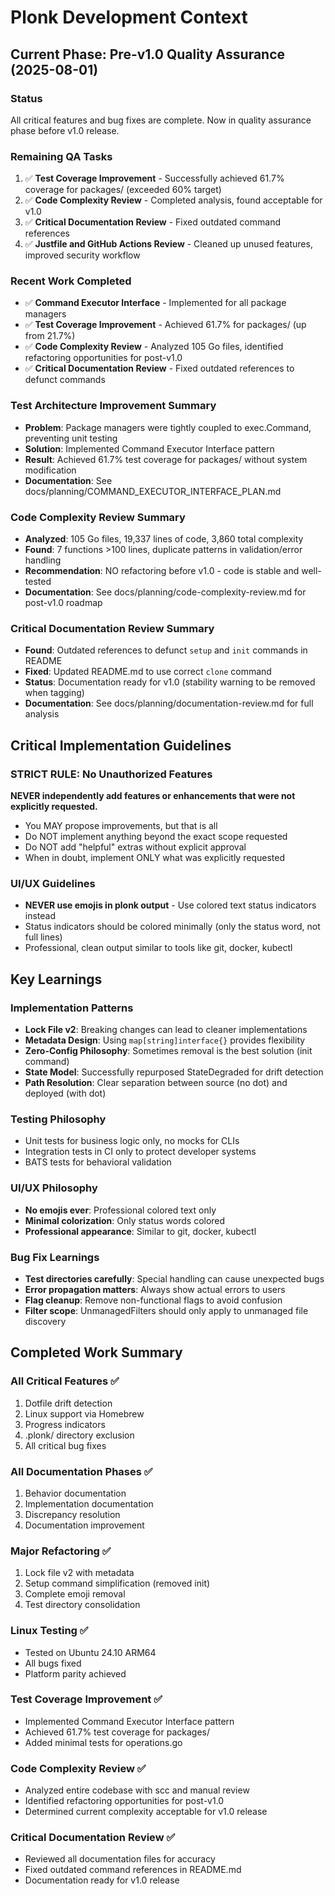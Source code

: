 # Plonk Development Context

## Current Phase: Pre-v1.0 Quality Assurance (2025-08-01)

### Status
All critical features and bug fixes are complete. Now in quality assurance phase before v1.0 release.

### Remaining QA Tasks
1. ✅ **Test Coverage Improvement** - Successfully achieved 61.7% coverage for packages/ (exceeded 60% target)
2. ✅ **Code Complexity Review** - Completed analysis, found acceptable for v1.0
3. ✅ **Critical Documentation Review** - Fixed outdated command references
4. ✅ **Justfile and GitHub Actions Review** - Cleaned up unused features, improved security workflow

### Recent Work Completed
- ✅ **Command Executor Interface** - Implemented for all package managers
- ✅ **Test Coverage Improvement** - Achieved 61.7% for packages/ (up from 21.7%)
- ✅ **Code Complexity Review** - Analyzed 105 Go files, identified refactoring opportunities for post-v1.0
- ✅ **Critical Documentation Review** - Fixed outdated references to defunct commands

### Test Architecture Improvement Summary
- **Problem**: Package managers were tightly coupled to exec.Command, preventing unit testing
- **Solution**: Implemented Command Executor Interface pattern
- **Result**: Achieved 61.7% test coverage for packages/ without system modification
- **Documentation**: See docs/planning/COMMAND_EXECUTOR_INTERFACE_PLAN.md

### Code Complexity Review Summary
- **Analyzed**: 105 Go files, 19,337 lines of code, 3,860 total complexity
- **Found**: 7 functions >100 lines, duplicate patterns in validation/error handling
- **Recommendation**: NO refactoring before v1.0 - code is stable and well-tested
- **Documentation**: See docs/planning/code-complexity-review.md for post-v1.0 roadmap

### Critical Documentation Review Summary
- **Found**: Outdated references to defunct `setup` and `init` commands in README
- **Fixed**: Updated README.md to use correct `clone` command
- **Status**: Documentation ready for v1.0 (stability warning to be removed when tagging)
- **Documentation**: See docs/planning/documentation-review.md for full analysis

## Critical Implementation Guidelines

### STRICT RULE: No Unauthorized Features
**NEVER independently add features or enhancements that were not explicitly requested.**
- You MAY propose improvements, but that is all
- Do NOT implement anything beyond the exact scope requested
- Do NOT add "helpful" extras without explicit approval
- When in doubt, implement ONLY what was explicitly requested

### UI/UX Guidelines
- **NEVER use emojis in plonk output** - Use colored text status indicators instead
- Status indicators should be colored minimally (only the status word, not full lines)
- Professional, clean output similar to tools like git, docker, kubectl

## Key Learnings

### Implementation Patterns
- **Lock File v2**: Breaking changes can lead to cleaner implementations
- **Metadata Design**: Using `map[string]interface{}` provides flexibility
- **Zero-Config Philosophy**: Sometimes removal is the best solution (init command)
- **State Model**: Successfully repurposed StateDegraded for drift detection
- **Path Resolution**: Clear separation between source (no dot) and deployed (with dot)

### Testing Philosophy
- Unit tests for business logic only, no mocks for CLIs
- Integration tests in CI only to protect developer systems
- BATS tests for behavioral validation

### UI/UX Philosophy
- **No emojis ever**: Professional colored text only
- **Minimal colorization**: Only status words colored
- **Professional appearance**: Similar to git, docker, kubectl

### Bug Fix Learnings
- **Test directories carefully**: Special handling can cause unexpected bugs
- **Error propagation matters**: Always show actual errors to users
- **Flag cleanup**: Remove non-functional flags to avoid confusion
- **Filter scope**: UnmanagedFilters should only apply to unmanaged file discovery

## Completed Work Summary

### All Critical Features ✅
1. Dotfile drift detection
2. Linux support via Homebrew
3. Progress indicators
4. .plonk/ directory exclusion
5. All critical bug fixes

### All Documentation Phases ✅
1. Behavior documentation
2. Implementation documentation
3. Discrepancy resolution
4. Documentation improvement

### Major Refactoring ✅
1. Lock file v2 with metadata
2. Setup command simplification (removed init)
3. Complete emoji removal
4. Test directory consolidation

### Linux Testing ✅
- Tested on Ubuntu 24.10 ARM64
- All bugs fixed
- Platform parity achieved

### Test Coverage Improvement ✅
- Implemented Command Executor Interface pattern
- Achieved 61.7% test coverage for packages/
- Added minimal tests for operations.go

### Code Complexity Review ✅
- Analyzed entire codebase with scc and manual review
- Identified refactoring opportunities for post-v1.0
- Determined current complexity acceptable for v1.0 release

### Critical Documentation Review ✅
- Reviewed all documentation files for accuracy
- Fixed outdated command references in README.md
- Documentation ready for v1.0 release
